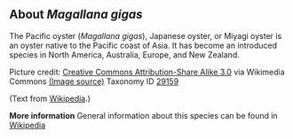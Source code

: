 **About *Magallana gigas***
-------------------------
The Pacific oyster (*Magallana gigas*), Japanese oyster, or Miyagi 
oyster is an oyster native to the Pacific coast of Asia. It has become 
an introduced species in North America, Australia, Europe, and New 
Zealand.


Picture credit: [Creative Commons Attribution-Share Alike 3.0](http://creativecommons.org/licenses/by-sa/3.0/) via Wikimedia Commons [(Image source)](https://en.wikipedia.org/wiki/File:Crassostrea_gigas_p1040847.jpg)
Taxonomy ID [29159](https://www.uniprot.org/taxonomy/29159)

(Text from [Wikipedia](https://en.wikipedia.org/).)

**More information**
General information about this species can be found in [Wikipedia](https://en.wikipedia.org/wiki/Pacific_oyster)
